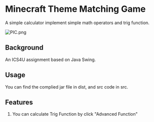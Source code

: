 # Minecraft Theme Matching Game
A simple calculator implement simple math operators and trig function.

![PIC.png](https://i.ibb.co/937xZxq/Calculator.png)

## Background

An ICS4U assignment based on Java Swing.

## Usage
You can find the complied jar file in dist, and src code in src.

## Features
1. You can calculate Trig Function by click "Advanced Function"
